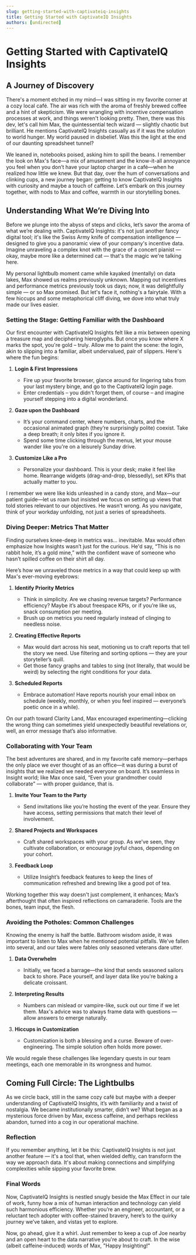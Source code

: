 ```yaml
---
slug: getting-started-with-captivateiq-insights
title: Getting Started with CaptivateIQ Insights
authors: [undirected]
---
```



# Getting Started with CaptivateIQ Insights

## A Journey of Discovery

There's a moment etched in my mind—I was sitting in my favorite corner at a cozy local café. The air was rich with the aroma of freshly brewed coffee and a hint of skepticism. We were wrangling with incentive compensation processes at work, and things weren't looking pretty. Then, there was this dev, let's call him Max, the quintessential tech wizard — slightly chaotic but brilliant. He mentions CaptivateIQ Insights casually as if it was the solution to world hunger. My world paused in disbelief. Was this the light at the end of our daunting spreadsheet tunnel?

We leaned in, notebooks poised, asking him to spill the beans. I remember the look on Max's face—a mix of amusement and the know-it-all annoyance you feel when you don’t have your laptop charger in a café—when he realized how little we knew. But that day, over the hum of conversations and clinking cups, a new journey began: getting to know CaptivateIQ Insights with curiosity and maybe a touch of caffeine. Let’s embark on this journey together, with nods to Max and coffee, warmth in our storytelling bones.

## Understanding What We’re Diving Into

Before we plunge into the abyss of steps and clicks, let’s savor the aroma of what we’re dealing with. CaptivateIQ Insights: it's not just another fancy digital tool; it's like the Swiss Army knife of compensation intelligence — designed to give you a panoramic view of your company's incentive data. Imagine unraveling a complex knot with the grace of a concert pianist — okay, maybe more like a determined cat — that's the magic we're talking here.

My personal lightbulb moment came while kayaked (mentally) on data lakes, Max showed us realms previously unknown. Mapping out incentives and performance metrics previously took us days; now, it was delightfully simple — or so Max promised. But let's face it, nothing's a fairytale. With a few hiccups and some metaphorical cliff diving, we dove into what truly made our lives easier.

### Setting the Stage: Getting Familiar with the Dashboard

Our first encounter with CaptivateIQ Insights felt like a mix between opening a treasure map and deciphering hieroglyphs. But once you know where X marks the spot, you're gold – truly. Allow me to paint the scene: the login, akin to slipping into a familiar, albeit undervalued, pair of slippers. Here's where the fun begins:

1. **Login & First Impressions**  
   - Fire up your favorite browser, glance around for lingering tabs from your last mystery binge, and go to the CaptivateIQ login page.
   - Enter credentials – you didn't forget them, of course – and imagine yourself stepping into a digital wonderland. 
   
2. **Gaze upon the Dashboard**  
   - It’s your command center, where numbers, charts, and the occasional animated graph (they’re surprisingly polite) coexist. Take a deep breath; it only bites if you ignore it.
   - Spend some time clicking through the menus, let your mouse wander like you're on a leisurely Sunday drive.

3. **Customize Like a Pro**  
   - Personalize your dashboard. This is your desk; make it feel like home. Rearrange widgets (drag-and-drop, blessedly), set KPIs that actually matter to you.

I remember we were like kids unleashed in a candy store, and Max—our patient guide—let us roam but insisted we focus on setting up views that told stories relevant to our objectives. He wasn’t wrong. As you navigate, think of your workday unfolding, not just a series of spreadsheets.

### Diving Deeper: Metrics That Matter

Finding ourselves knee-deep in metrics was... inevitable. Max would often emphasize how Insights wasn’t just for the curious. He'd say, “This is no rabbit hole, it’s a gold mine,” with the confident wave of someone who hasn’t spilled coffee on their shirt all day. 

Here’s how we unraveled those metrics in a way that could keep up with Max's ever-moving eyebrows:

1. **Identify Priority Metrics**  
   - Think in simplicity. Are we chasing revenue targets? Performance efficiency? Maybe it’s about freespace KPIs, or if you’re like us, snack consumption per meeting.
   - Brush up on metrics you need regularly instead of clinging to needless noise.

2. **Creating Effective Reports**  
   - Max would dart across his seat, motioning us to craft reports that tell the story we need. Use filtering and sorting options — they are your storyteller’s quill.
   - Get those fancy graphs and tables to sing (not literally, that would be weird) by selecting the right conditions for your data.

3. **Scheduled Reports**  
   - Embrace automation! Have reports nourish your email inbox on schedule (weekly, monthly, or when you feel inspired — everyone’s poetic once in a while).

On our path toward Clarity Land, Max encouraged experimenting—clicking the wrong thing can sometimes yield unexpectedly beautiful revelations or, well, an error message that’s also informative.

### Collaborating with Your Team

The best adventures are shared, and in my favorite café memory—perhaps the only place we ever thought of as an office—it was during a burst of insights that we realized we needed everyone on board. It’s seamless in Insight world; like Max once said, “Even your grandmother could collaborate” — with proper guidance, that is.

1. **Invite Your Team to the Party**  
   - Send invitations like you’re hosting the event of the year. Ensure they have access, setting permissions that match their level of involvement.

2. **Shared Projects and Workspaces**  
   - Craft shared workspaces with your group. As we’ve seen, they cultivate collaboration, or encourage joyful chaos, depending on your cohort.

3. **Feedback Loop**  
   - Utilize Insight’s feedback features to keep the lines of communication refreshed and brewing like a good pot of tea.

Working together this way doesn't just complement, it enhances;   Max’s afterthought that often inspired reflections on camaraderie. Tools are the bones, team input, the flesh.

### Avoiding the Potholes: Common Challenges

Knowing the enemy is half the battle. Bathroom wisdom aside, it was important to listen to Max when he mentioned potential pitfalls. We’ve fallen into several, and our tales were fables only seasoned veterans dare utter.

1. **Data Overwhelm**  
   - Initially, we faced a barrage—the kind that sends seasoned sailors back to shore. Pace yourself, and layer data like you're baking a delicate croissant.

2. **Interpreting Results**  
   - Numbers can mislead or vampire-like, suck out our time if we let them. Max's advice was to always frame data with questions — allow answers to emerge naturally.

3. **Hiccups in Customization**  
   - Customization is both a blessing and a curse. Beware of over-engineering. The simple solution often holds more power. 

We would regale these challenges like legendary quests in our team meetings, each one memorable in its wrongness and humor.

## Coming Full Circle: The Lightbulbs

As we circle back, still in the same cozy café but maybe with a deeper understanding of CaptivateIQ Insights, it’s with familiarity and a twist of nostalgia. We became institutionally smarter, didn’t we? What began as a mysterious force driven by Max, excess caffeine, and perhaps reckless abandon, turned into a cog in our operational machine.

### Reflection

If you remember anything, let it be this: CaptivateIQ Insights is not just another feature — it's a tool that, when wielded deftly, can transform the way we approach data. It's about making connections and simplifying complexities while sipping your favorite brew.

### Final Words

Now, CaptivateIQ Insights is nestled snugly beside the Max Effect in our tale of work, funny how a mix of human interaction and technology can yield such harmonious efficiency. Whether you’re an engineer, accountant, or a reluctant tech adopter with coffee-stained bravery, here’s to the quirky journey we’ve taken, and vistas yet to explore.

Now, go ahead, give it a whirl. Just remember to keep a cup of Joe nearby and an open heart to the data narrative you're about to craft. In the wise (albeit caffeine-induced) words of Max, "Happy Insighting!"